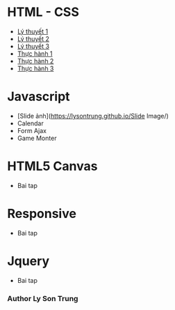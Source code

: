 # HTML - CSS
* [Lý thuyết 1](https://lysontrung.github.io/LyThuyet1/)
* [Lý thuyết 2](https://lysontrung.github.io/LyThuyet2/)
* [Lý thuyết 3](https://lysontrung.github.io/LyThuyet3/)
* [Thực hành 1](https://lysontrung.github.io/ThucHanh1/)
* [Thực hành 2](https://lysontrung.github.io/ThucHanh2/)
* [Thực hành 3](https://lysontrung.github.io/ThucHanh3/)

# Javascript
* [Slide ảnh](https://lysontrung.github.io/Slide Image/)
* Calendar
* Form Ajax
* Game Monter

# HTML5 Canvas
* Bai tap 

# Responsive
* Bai tap 

# Jquery
* Bai tap

### Author Ly Son Trung

